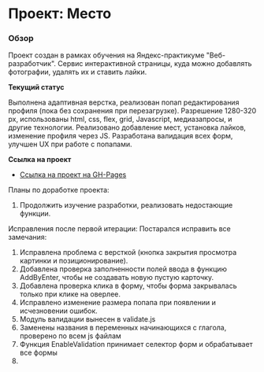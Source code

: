 # Проект: Место

### Обзор

Проект создан в рамках обучения на Яндекс-практикуме "Веб-разработчик". Сервис интерактивной страницы, куда можно
добавлять фотографии, удалять их и ставить лайки.

**Текущий статус**

Выполнена адаптивная верстка, реализован попап редактирования профиля (пока без сохранения при перезагрузке). Разрешение
1280-320 px, использованы html, css, flex, grid, Javascript, медиазапросы, и другие технологии. Реализовано добавление
мест, установка лайков, изменение профиля через JS. Разработана валидация всех форм, улучшен UX при работе с попапами.

**Ссылка на проект**

* [Ссылка на проект на GH-Pages ](https://ark75.github.io/mesto/)

Планы по доработке проекта:

1. Продолжить изучение разработки, реализовать недостающие функции.

Исправления после первой итерации:
Постарался исправить все замечания:

1. Исправлена проблема с версткой (кнопка закрытия просмотра картинки и позиционирование).
2. Добавлена проверка заполненности полей ввода в функцию AddByEnter, чтобы не создавать новую пустую карточку.
3. Добавлена проверка клика в форму, чтобы форма закрывалась только при клике на оверлее.
4. Исправлено изменение размера попапа при появлении и исчезновении ошибок.
5. Модуль валидации вынесен в validate.js
6. Заменены названия в переменных начинающихся с глагола, проверено по всем js файлам
7. Функция EnableValidation принимает  селектор форм и обрабатывает все формы
8.
